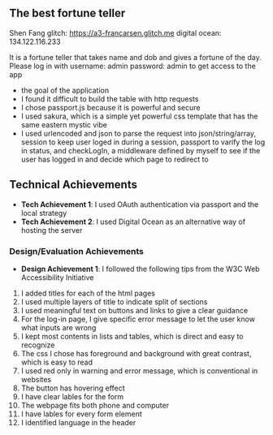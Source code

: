## The best fortune teller
Shen Fang
glitch: https://a3-francarsen.glitch.me
digital ocean: 134.122.116.233

It is a fortune teller that takes name and dob and gives a fortune of the day.
Please log in with username: admin password: admin  to get access to the app
- the goal of the application
- I found it difficult to build the table with http requests
- I chose passport.js because it is powerful and secure
- I used sakura, which is a simple yet powerful css template that has the same eastern mystic vibe
- I used urlencoded and json to parse the request into json/string/array, session to keep user loged in during a session, passport to varify the log in status, and checkLogIn, a middleware defined by myself to see if the user has logged in and decide which page to redirect to

## Technical Achievements
- **Tech Achievement 1**: I used OAuth authentication via passport and the local strategy
- **Tech Achievement 2**: I used Digital Ocean as an alternative way of hosting the server


### Design/Evaluation Achievements
- **Design Achievement 1**: I followed the following tips from the W3C Web Accessibility Initiative
1. I added titles for each of the html pages 
2. I used multiple layers of title to indicate split of sections
3. I used meaningful text on buttons and links to give a clear guidance
4. For the log-in page, I give specific error message to let the user know what inputs are wrong
5. I kept most contents in lists and tables, which is direct and easy to recognize
6. The css I chose has foreground and background with great contrast, which is easy to read
7. I used red only in warning and error message, which is conventional in websites
8. The button has hovering effect
9. I have clear lables for the form
10. The webpage fits both phone and computer
11. I have lables for every form element
12. I identified language in the header

